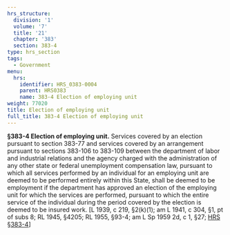 ```yaml
---
hrs_structure:
  division: '1'
  volume: '7'
  title: '21'
  chapter: '383'
  section: 383-4
type: hrs_section
tags:
  - Government
menu:
  hrs:
    identifier: HRS_0383-0004
    parent: HRS0383
    name: 383-4 Election of employing unit
weight: 77020
title: Election of employing unit
full_title: 383-4 Election of employing unit
---
```

**§383-4 Election of employing unit.** Services covered by an election pursuant to section 383-77 and services covered by an arrangement pursuant to sections 383-106 to 383-109 between the department of labor and industrial relations and the agency charged with the administration of any other state or federal unemployment compensation law, pursuant to which all services performed by an individual for an employing unit are deemed to be performed entirely within this State, shall be deemed to be employment if the department has approved an election of the employing unit for which the services are performed, pursuant to which the entire service of the individual during the period covered by the election is deemed to be insured work. [L 1939, c 219, §2(k)(1); am L 1941, c 304, §1, pt of subs 8; RL 1945, §4205; RL 1955, §93-4; am L Sp 1959 2d, c 1, §27; [HRS §383-4](/title-21/chapter-383/section-383-4/)]
